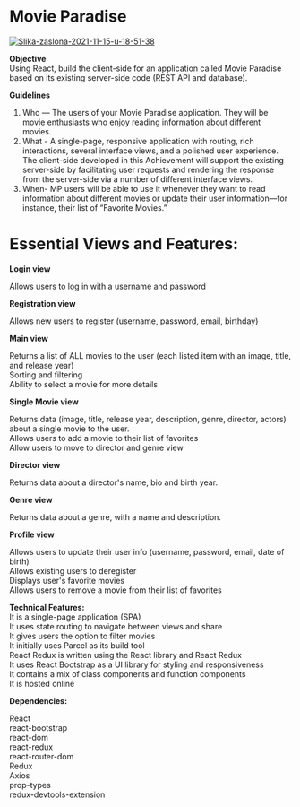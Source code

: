 # Movie Paradise

<a href="https://ibb.co/bHTXC2h"><img src="https://i.ibb.co/bHTXC2h/Slika-zaslona-2021-11-15-u-18-51-38.png" alt="Slika-zaslona-2021-11-15-u-18-51-38" border="0"></a>

<b>Objective</b> 
<br>
Using React, build the client-side for an application called Movie Paradise based on its existing server-side code (REST API and database).

<b>Guidelines</b>
1. Who — The users of your Movie Paradise application. They will be movie enthusiasts who enjoy reading information about different movies.
2. What - A single-page, responsive application with routing, rich interactions, several interface views, and a polished user experience. The client-side developed in this Achievement will support the existing server-side by facilitating user requests and rendering the response from the server-side via a number of different interface views.
3. When-  MP users will be able to use it whenever they want to read information about different movies or update their user information—for instance, their list of “Favorite Movies.”

<h1><b>Essential Views and Features:</b></h1>

<b>Login view</b>

Allows users to log in with a username and password

<b>Registration view</b>

Allows new users to register (username, password, email, birthday)

<b>Main view</b>

Returns a list of ALL movies to the user (each listed item with an image, title, and release year)<br>
Sorting and filtering<br>
Ability to select a movie for more details<br>

<b>Single Movie view</b>

Returns data (image, title, release year, description, genre, director, actors) about a single movie to the user.<br>
Allows users to add a movie to their list of favorites<br>
Allow users to move to director and genre view<br>


<b>Director view</b>

Returns data about a director's name, bio and birth year.


<b>Genre view</b>

Returns data about a genre, with a name and description.

<b>Profile view</b>

Allows users to update their user info (username, password, email, date of birth)<br>
Allows existing users to deregister<br>
Displays user's favorite movies<br>
Allows users to remove a movie from their list of favorites<br>


<b>Technical Features:
</b>
<br>
It is a single-page application (SPA)<br>
It uses state routing to navigate between views and share <br>
It gives users the option to filter movies<br>
It initially uses Parcel as its build tool<br>
React Redux is written using the React library and React Redux<br>
It uses React Bootstrap as a UI library for styling and responsiveness<br>
It contains a mix of class components and function components<br>
It is hosted online

<b>Dependencies:</b>

React<br>
react-bootstrap<br>
react-dom<br>
react-redux<br>
react-router-dom<br>
Redux<br>
Axios<br>
prop-types<br>
redux-devtools-extension<br>
